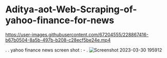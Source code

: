 # Aditya-aot-Web-Scraping-of-yahoo-finance-for-news

https://user-images.githubusercontent.com/67204555/228867416-b67b0504-8a5b-497b-b208-c28ecf5be24e.mp4


.
.
yahoo finance news screen shot : -
.
![Screenshot 2023-03-30 195912](https://user-images.githubusercontent.com/67204555/228869207-84113a7d-177a-47c7-9442-b5dedaf1873a.png)
